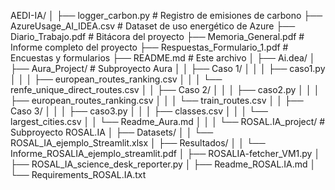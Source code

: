 AEDI-IA/
│
├── logger_carbon.py                         # Registro de emisiones de carbono
├── AzureUsage_AI_IDEA.csv                  # Dataset de uso energético de Azure
├── Diario_Trabajo.pdf                      # Bitácora del proyecto
├── Memoria_General.pdf                     # Informe completo del proyecto
├── Respuestas_Formulario_1.pdf            # Encuestas y formularios
├── README.md                               # Este archivo
│
├── Ai.dea/
│   ├── Aura_Project/                       # Subproyecto Aura
│   │   ├── Caso 1/
│   │   │   ├── caso1.py
│   │   │   ├── european_routes_ranking.csv
│   │   │   └── renfe_unique_direct_routes.csv
│   │   ├── Caso 2/
│   │   │   ├── caso2.py
│   │   │   ├── european_routes_ranking.csv
│   │   │   └── train_routes.csv
│   │   ├── Caso 3/
│   │   │   ├── caso3.py
│   │   │   ├── classes.csv
│   │   │   └── largest_cities.csv
│   │   └── Readme_Aura.md
│   │
│   └── ROSAL.IA_project/                   # Subproyecto ROSAL.IA
│       ├── Datasets/
│       │   └── ROSAL_IA_ejemplo_Streamlit.xlsx
│       ├── Resultados/
│       │   └── Informe_ROSALIA_ejemplo_streamlit.pdf
│       ├── ROSALIA-fetcher_VM1.py
│       ├── ROSAL_IA_science_desk_reporter.py
│       ├── Readme_ROSAL.IA.md
│       └── Requirements_ROSAL.IA.txt
